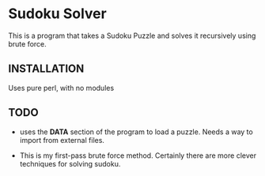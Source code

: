 # Sudoku Solver

This is a program that takes a Sudoku Puzzle and solves it recursively using 
brute force.

## INSTALLATION

Uses pure perl, with no modules

## TODO

* uses the __DATA__ section of the program to load a puzzle. Needs a way to import from external files. 

* This is my first-pass brute force method. Certainly there are more clever techniques for solving sudoku.
